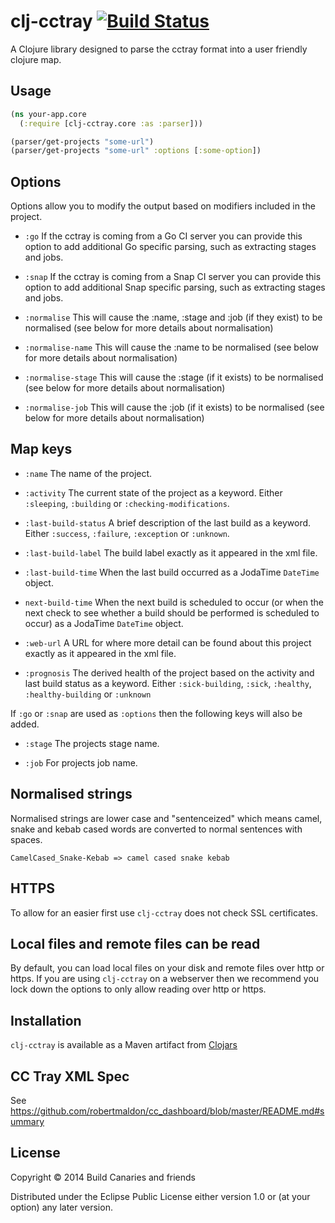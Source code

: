 # clj-cctray [![Build Status](https://snap-ci.com/build-canaries/clj-cctray/branch/master/build_image)](https://snap-ci.com/build-canaries/clj-cctray/branch/master)

A Clojure library designed to parse the cctray format into a user friendly clojure map.

## Usage

```clojure
(ns your-app.core
  (:require [clj-cctray.core :as :parser]))

(parser/get-projects "some-url")
(parser/get-projects "some-url" :options [:some-option])
```

## Options

Options allow you to modify the output based on modifiers included in the project.

- `:go`
  If the cctray is coming from a Go CI server you can provide this option to add additional Go specific parsing, such as
  extracting stages and jobs.

- `:snap`
  If the cctray is coming from a Snap CI server you can provide this option to add additional Snap specific parsing, such as
  extracting stages and jobs.

- `:normalise`
  This will cause the :name, :stage and :job (if they exist) to be normalised (see below for more details about normalisation)

- `:normalise-name`
  This will cause the :name to be normalised (see below for more details about normalisation)

- `:normalise-stage`
  This will cause the :stage (if it exists) to be normalised (see below for more details about normalisation)

- `:normalise-job`
  This will cause the :job (if it exists) to be normalised (see below for more details about normalisation)

## Map keys

- `:name`
  The name of the project.

- `:activity`
  The current state of the project as a keyword. Either `:sleeping`, `:building` or `:checking-modifications`.

- `:last-build-status`
  A brief description of the last build as a keyword. Either `:success`, `:failure`, `:exception` or `:unknown`.

- `:last-build-label`
  The build label exactly as it appeared in the xml file.

- `:last-build-time`
  When the last build occurred as a JodaTime `DateTime` object.

- `next-build-time`
  When the next build is scheduled to occur (or when the next check to see whether a build should be performed is
  scheduled to occur) as a JodaTime `DateTime` object.

- `:web-url`
  A URL for where more detail can be found about this project exactly as it appeared in the xml file.

- `:prognosis`
  The derived health of the project based on the activity and last build status as a keyword. Either `:sick-building`,
  `:sick`, `:healthy`, `:healthy-building` or `:unknown`

If `:go` or `:snap` are used as `:options` then the following keys will also be added.

- `:stage`
  The projects stage name.

- `:job`
  For projects job name.

## Normalised strings

Normalised strings are lower case and "sentenceized" which means camel, snake and kebab cased words are converted to normal sentences with spaces.

```
CamelCased_Snake-Kebab => camel cased snake kebab
```

## HTTPS

To allow for an easier first use `clj-cctray` does not check SSL certificates.

## Local files and remote files can be read

By default, you can load local files on your disk and remote files over http or https. If you are using `clj-cctray` on a webserver then we recommend you lock down the options to only allow reading over http or https.

## Installation

`clj-cctray` is available as a Maven artifact from [Clojars](http://clojars.org/clj-cctray)

## CC Tray XML Spec

See https://github.com/robertmaldon/cc_dashboard/blob/master/README.md#summary

## License

Copyright © 2014 Build Canaries and friends

Distributed under the Eclipse Public License either version 1.0 or (at
your option) any later version.
